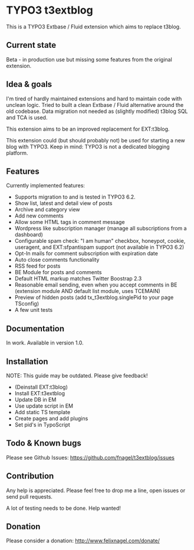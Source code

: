 TYPO3 t3extblog
===============

This is a TYPO3 Extbase / Fluid extension which aims to replace t3blog.


Current state
------------
Beta - in production use but missing some features from the original extension.


Idea & goals
------------
I'm tired of hardly maintained extensions and hard to maintain code with unclean logic.
Tried to built a clean Extbase / Fluid alternative around the old codebase.
Data migration not needed as (slightly modified) t3blog SQL and TCA is used.

This extension aims to be an improved replacement for EXT:t3blog.

This extension could (but should probably not) be used for starting a new blog with TYPO3.
Keep in mind: TYPO3 is not a dedicated blogging platform.


Features
------------

Currently implemented features:

* Supports migration to and is tested in TYPO3 6.2.
* Show list, latest and detail view of posts
* Archive and category view
* Add new comments
* Allow some HTML tags in comment message
* Wordpress like subscription manager (manage all subscriptions from a dashboard)
* Configurable spam check: "I am human" checkbox, honeypot, cookie, useragent, and EXT:sfpantispam support (not available in TYPO3 6.2)
* Opt-In mails for comment subscription with expiration date
* Auto close comments functionality
* RSS feed for posts
* BE Module for posts and comments
* Default HTML markup matches Twitter Boostrap 2.3
* Reasonable email sending, even when you accept comments in BE (extension module AND default list module, uses TCEMAIN)
* Preview of hidden posts (add tx_t3extblog.singlePid to your page TSconfig)
* A few unit tests


Documentation
-------------

In work. Available in version 1.0.


Installation
------------

NOTE: This guide may be outdated. Please give feedback!

* (Deinstall EXT:t3blog)
* Install EXT:t3extblog
* Update DB in EM
* Use update script in EM
* Add static TS template
* Create pages and add plugins
* Set pid's in TypoScript


Todo & Known bugs
-----------------

Please see Github Issues: https://github.com/fnagel/t3extblog/issues



Contribution
------------

Any help is appreciated. Please feel free to drop me a line, open issues or send pull requests.

A lot of testing needs to be done. Help wanted!


Donation
------------

Please consider a donation: http://www.felixnagel.com/donate/